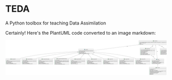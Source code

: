 # TEDA
A Python toolbox for teaching Data Assimilation

Certainly! Here's the PlantUML code converted to an image markdown:

![Class Diagram](imgs/TEDA_Png.png)